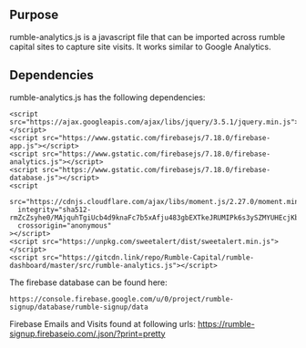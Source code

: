  
## Purpose
rumble-analytics.js is a javascript file that can be imported across rumble capital sites to capture site visits. It works similar to Google Analytics.

## Dependencies

rumble-analytics.js has the following dependencies:

 	<script src="https://ajax.googleapis.com/ajax/libs/jquery/3.5.1/jquery.min.js"></script>
	<script src="https://www.gstatic.com/firebasejs/7.18.0/firebase-app.js"></script>
	<script src="https://www.gstatic.com/firebasejs/7.18.0/firebase-analytics.js"></script>
	<script src="https://www.gstatic.com/firebasejs/7.18.0/firebase-database.js"></script>
    <script
      src="https://cdnjs.cloudflare.com/ajax/libs/moment.js/2.27.0/moment.min.js"
      integrity="sha512-rmZcZsyhe0/MAjquhTgiUcb4d9knaFc7b5xAfju483gbEXTkeJRUMIPk6s3ySZMYUHEcjKbjLjyddGWMrNEvZg=="
      crossorigin="anonymous"
    ></script>
	<script src="https://unpkg.com/sweetalert/dist/sweetalert.min.js"></script>
	<script src="https://gitcdn.link/repo/Rumble-Capital/rumble-dashboard/master/src/rumble-analytics.js"></script>


The firebase database can be found here: 

	https://console.firebase.google.com/u/0/project/rumble-signup/database/rumble-signup/data

Firebase Emails and Visits found at following urls:
	https://rumble-signup.firebaseio.com/.json/?print=pretty